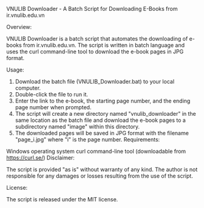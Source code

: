 VNULIB Downloader - A Batch Script for Downloading E-Books from ir.vnulib.edu.vn

Overview:

VNULIB Downloader is a batch script that automates the downloading of e-books from ir.vnulib.edu.vn. The script is written in batch language and uses the curl command-line tool to download the e-book pages in JPG format.

Usage:

1. Download the batch file (VNULIB_Downloader.bat) to your local computer.
2. Double-click the file to run it.
3. Enter the link to the e-book, the starting page number, and the ending page number when prompted.
4. The script will create a new directory named "vnulib_downloader" in the same location as the batch file and download the e-book pages to a subdirectory named "image" within this directory.
5. The downloaded pages will be saved in JPG format with the filename "page_i.jpg" where "i" is the page number.
Requirements:

Windows operating system
curl command-line tool (downloadable from https://curl.se/)
Disclaimer:

The script is provided "as is" without warranty of any kind. The author is not responsible for any damages or losses resulting from the use of the script.

License:

The script is released under the MIT license.
